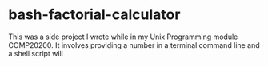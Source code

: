 # bash-factorial-calculator
This was a side project I wrote while in my Unix Programming module COMP20200. It involves providing a number in a terminal command line and a shell script  will 
